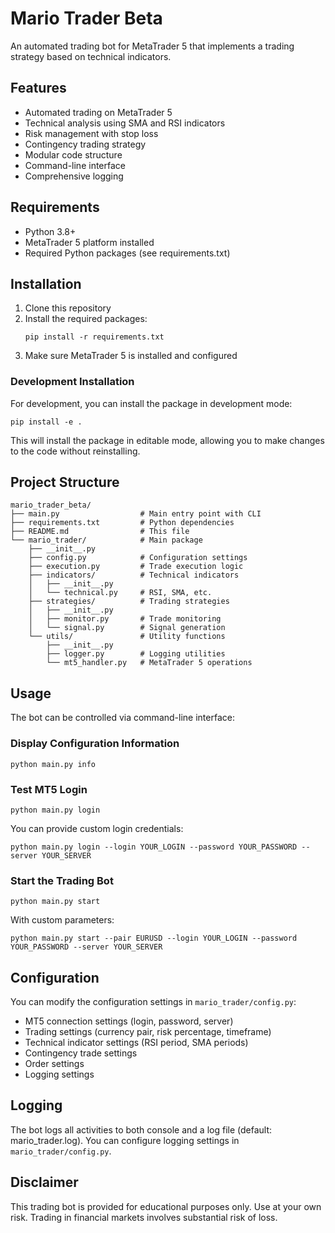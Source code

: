 # Mario Trader Beta

An automated trading bot for MetaTrader 5 that implements a trading strategy based on technical indicators.

## Features

- Automated trading on MetaTrader 5
- Technical analysis using SMA and RSI indicators
- Risk management with stop loss
- Contingency trading strategy
- Modular code structure
- Command-line interface
- Comprehensive logging

## Requirements

- Python 3.8+
- MetaTrader 5 platform installed
- Required Python packages (see requirements.txt)

## Installation

1. Clone this repository
2. Install the required packages:
   ```
   pip install -r requirements.txt
   ```
3. Make sure MetaTrader 5 is installed and configured

### Development Installation

For development, you can install the package in development mode:

```
pip install -e .
```

This will install the package in editable mode, allowing you to make changes to the code without reinstalling.

## Project Structure

```
mario_trader_beta/
├── main.py                  # Main entry point with CLI
├── requirements.txt         # Python dependencies
├── README.md                # This file
└── mario_trader/            # Main package
    ├── __init__.py
    ├── config.py            # Configuration settings
    ├── execution.py         # Trade execution logic
    ├── indicators/          # Technical indicators
    │   ├── __init__.py
    │   └── technical.py     # RSI, SMA, etc.
    ├── strategies/          # Trading strategies
    │   ├── __init__.py
    │   ├── monitor.py       # Trade monitoring
    │   └── signal.py        # Signal generation
    └── utils/               # Utility functions
        ├── __init__.py
        ├── logger.py        # Logging utilities
        └── mt5_handler.py   # MetaTrader 5 operations
```

## Usage

The bot can be controlled via command-line interface:

### Display Configuration Information

```
python main.py info
```

### Test MT5 Login

```
python main.py login
```

You can provide custom login credentials:

```
python main.py login --login YOUR_LOGIN --password YOUR_PASSWORD --server YOUR_SERVER
```

### Start the Trading Bot

```
python main.py start
```

With custom parameters:

```
python main.py start --pair EURUSD --login YOUR_LOGIN --password YOUR_PASSWORD --server YOUR_SERVER
```

## Configuration

You can modify the configuration settings in `mario_trader/config.py`:

- MT5 connection settings (login, password, server)
- Trading settings (currency pair, risk percentage, timeframe)
- Technical indicator settings (RSI period, SMA periods)
- Contingency trade settings
- Order settings
- Logging settings

## Logging

The bot logs all activities to both console and a log file (default: mario_trader.log). You can configure logging settings in `mario_trader/config.py`.

## Disclaimer

This trading bot is provided for educational purposes only. Use at your own risk. Trading in financial markets involves substantial risk of loss. 